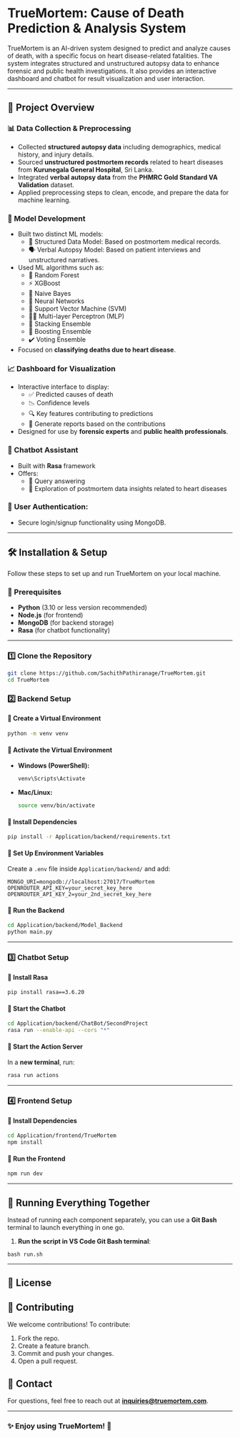 # **TrueMortem: Cause of Death Prediction & Analysis System**  

TrueMortem is an AI-driven system designed to predict and analyze causes of death, with a specific focus on heart disease-related fatalities. The system integrates structured and unstructured autopsy data to enhance forensic and public health investigations. It also provides an interactive dashboard and chatbot for result visualization and user interaction.

---

## 🧠 Project Overview

### 📊 Data Collection & Preprocessing
- Collected **structured autopsy data** including demographics, medical history, and injury details.
- Sourced **unstructured postmortem records** related to heart diseases from **Kurunegala General Hospital**, Sri Lanka.
- Integrated **verbal autopsy data** from the **PHMRC Gold Standard VA Validation** dataset.
- Applied preprocessing steps to clean, encode, and prepare the data for machine learning.

### 🤖 Model Development
- Built two distinct ML models:
  - 🧬 Structured Data Model: Based on postmortem medical records.
  - 🗣️ Verbal Autopsy Model: Based on patient interviews and unstructured narratives.
- Used ML algorithms such as:
  - 🌲 Random Forest
  - ⚡ XGBoost
  - 🧮 Naive Bayes
  - 🧠 Neural Networks
  - 🧳 Support Vector Machine (SVM)
  - 🏋️‍♂️ Multi-layer Perceptron (MLP)
  - 🔀 Stacking Ensemble
  - 🔼 Boosting Ensemble
  - ✔️ Voting Ensemble
- Focused on **classifying deaths due to heart disease**.

### 📈 Dashboard for Visualization
- Interactive interface to display:
  - ✅ Predicted causes of death
  - 📉 Confidence levels
  - 🔍 Key features contributing to predictions
  - 📝 Generate reports based on the contributions
- Designed for use by **forensic experts** and **public health professionals**.

### 💬 Chatbot Assistant
- Built with **Rasa** framework
- Offers:
  - 🤔 Query answering
  - 🧪 Exploration of postmortem data insights related to heart diseases

### 🔐 **User Authentication**: 
- Secure login/signup functionality using MongoDB.

---

## **🛠️ Installation & Setup**
Follow these steps to set up and run TrueMortem on your local machine.

### **📌 Prerequisites**
- **Python** (3.10 or less version recommended)
- **Node.js** (for frontend)
- **MongoDB** (for backend storage)
- **Rasa** (for chatbot functionality)

---

### **1️⃣ Clone the Repository**
```bash
git clone https://github.com/SachithPathiranage/TrueMortem.git
cd TrueMortem
```

### **2️⃣ Backend Setup**
#### **🔹 Create a Virtual Environment**
```bash
python -m venv venv
```
#### **🔹 Activate the Virtual Environment**
- **Windows (PowerShell):**
  ```powershell
  venv\Scripts\Activate
  ```
- **Mac/Linux:**
  ```bash
  source venv/bin/activate
  ```

#### **🔹 Install Dependencies**
```bash
pip install -r Application/backend/requirements.txt
```

#### **🔹 Set Up Environment Variables**
Create a `.env` file inside `Application/backend/` and add:
```
MONGO_URI=mongodb://localhost:27017/TrueMortem
OPENROUTER_API_KEY=your_secret_key_here
OPENROUTER_API_KEY_2=your_2nd_secret_key_here
```

#### **🔹 Run the Backend**
```bash
cd Application/backend/Model_Backend
python main.py
```

---

### **3️⃣ Chatbot Setup**
#### **🔹 Install Rasa**
```bash
pip install rasa==3.6.20
```
#### **🔹 Start the Chatbot**
```bash
cd Application/backend/ChatBot/SecondProject
rasa run --enable-api --cors "*"
```
#### **🔹 Start the Action Server**
In a **new terminal**, run:
```bash
rasa run actions
```

---

### **4️⃣ Frontend Setup**
#### **🔹 Install Dependencies**
```bash
cd Application/frontend/TrueMortem
npm install
```
#### **🔹 Run the Frontend**
```bash
npm run dev
```

---

## **🎯 Running Everything Together**
Instead of running each component separately, you can use a **Git Bash** terminal to launch everything in one go.


1. **Run the script in VS Code Git Bash terminal**:
```gitbash
bash run.sh
```

---

## **📜 License**


## **🤝 Contributing**
We welcome contributions! To contribute:
1. Fork the repo.
2. Create a feature branch.
3. Commit and push your changes.
4. Open a pull request.

## **📧 Contact**
For questions, feel free to reach out at **inquiries@truemortem.com**.

---

### **✨ Enjoy using TrueMortem! 🚀**

